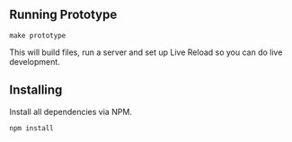 Running Prototype
-----------------

    make prototype

This will build files, run a server and set up Live Reload so you can do live
development.

Installing
----------

Install all dependencies via NPM.

    npm install
